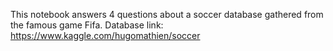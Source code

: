 This notebook answers 4 questions about a soccer database gathered from the famous game Fifa.
Database link: https://www.kaggle.com/hugomathien/soccer
